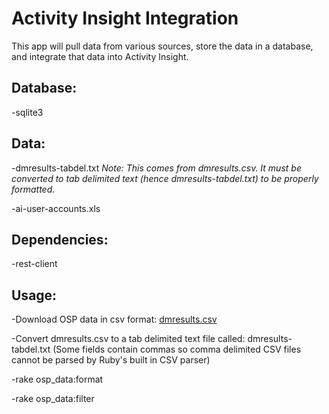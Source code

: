 # Activity Insight Integration

This app will pull data from various sources, store the data in a database, and integrate that data into Activity Insight.

## Database:

  -sqlite3

## Data:

  -dmresults-tabdel.txt    *Note: This comes from dmresults.csv.  It must be converted to tab delimited text (hence dmresults-tabdel.txt) to be properly formatted.* 

  -ai-user-accounts.xls

## Dependencies:

  -rest-client

## Usage:

  -Download OSP data in csv format: [dmresults.csv](https://service.sims.psu.edu/digitalmeasures/dmresults.csv)

  -Convert dmresults.csv to a tab delimited text file called: dmresults-tabdel.txt (Some fields contain commas so comma delimited CSV files cannot be parsed by Ruby's built in CSV parser)

  -rake osp_data:format

  -rake osp_data:filter

